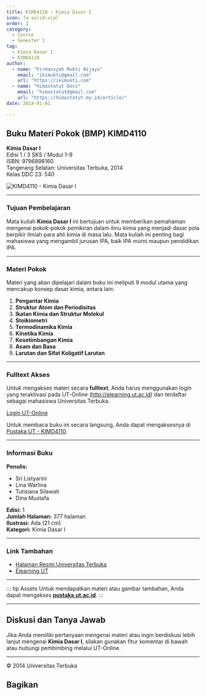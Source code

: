 ```yaml
--- 
title: KIMD4110 – Kimia Dasar I
icon: fa-solid:vial
order: 1
category:
  - Course
  - Semester 1
tag:
  - Kimia Dasar I
  - KIMD4110
author:
  - name: "Firmansyah Mukti Wijaya"
    email: "ikimukti@gmail.com"
    url: "https://ikimukti.com"
  - name: "Himastatut Docs"
    email: "himastatut@gmail.com"
    url: "https://himastatut.my.id/article/"
date: 2014-01-01

--- 
```


## Buku Materi Pokok (BMP) KIMD4110

**Kimia Dasar I**  
Edisi 1 / 3 SKS / Modul 1-9  
ISBN: 9796898160  
Tangerang Selatan: Universitas Terbuka, 2014  
Kelas DDC 23: 540  

![KIMD4110 - Kimia Dasar I](https://pustaka.ut.ac.id/lib/wp-content/uploads/2017/01/KIMD4110-214x300.jpg)

--- 

### Tujuan Pembelajaran

Mata kuliah **Kimia Dasar I** ini bertujuan untuk memberikan pemahaman mengenai pokok-pokok pemikiran dalam ilmu kimia yang menjadi dasar pola berpikir ilmiah para ahli kimia di masa lalu. Mata kuliah ini penting bagi mahasiswa yang mengambil jurusan IPA, baik IPA murni maupun pendidikan IPA.

--- 

### Materi Pokok

Materi yang akan dipelajari dalam buku ini meliputi 9 modul utama yang mencakup konsep dasar kimia, antara lain:

1. **Pengantar Kimia**
2. **Struktur Atom dan Periodisitas**
3. **Ikatan Kimia dan Struktur Molekul**
4. **Stoikiometri**
5. **Termodinamika Kimia**
6. **Kinetika Kimia**
7. **Kesetimbangan Kimia**
8. **Asam dan Basa**
9. **Larutan dan Sifat Koligatif Larutan**

--- 

### Fulltext Akses

Untuk mengakses materi secara **fulltext**, Anda harus menggunakan login yang teraktivasi pada UT-Online (http://elearning.ut.ac.id) dan terdaftar sebagai mahasiswa Universitas Terbuka.

[Login UT-Online](http://elearning.ut.ac.id)

Untuk membaca buku ini secara langsung, Anda dapat mengaksesnya di [Pustaka UT - KIMD4110](https://pustaka.ut.ac.id/lib/kimd4110-kimia-dasar-i/).

--- 

### Informasi Buku

**Penulis:**
- Sri Listyarini
- Lina Warlina
- Tutisiana Silawati
- Dina Mustafa

**Edisi:** 1  
**Jumlah Halaman:** 377 halaman  
**Ilustrasi:** Ada (21 cm)  
**Kategori:** Kimia Dasar I

--- 

### Link Tambahan

- [Halaman Resmi Universitas Terbuka](https://www.ut.ac.id)
- [Elearning UT](http://elearning.ut.ac.id)

--- 

::: tip Assets
Untuk mendapatkan materi atau gambar tambahan, Anda dapat mengakses **[pustaka.ut.ac.id](https://pustaka.ut.ac.id)**.
:::

--- 

## Diskusi dan Tanya Jawab

Jika Anda memiliki pertanyaan mengenai materi atau ingin berdiskusi lebih lanjut mengenai **Kimia Dasar I**, silakan gunakan fitur komentar di bawah atau hubungi pembimbing melalui UT-Online.

--- 

<footer>
  <p>© 2014 Universitas Terbuka</p>
</footer>


## Bagikan
<Share colorful />
<GitContributors />
<GitChangelog />